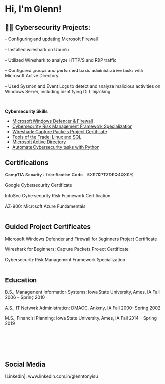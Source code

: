 <h1>Hi, I'm Glenn! </h1>

<h2>👨‍💻 Cybersecurity Projects:</h2>
- Configuring and updating Microsoft Firewall
<br> </br> 
- Installed wireshark on Ubuntu
<br> </br> 
- Utilized Wireshark to analyze HTTP/S and RDP traffic
<br> </br> 
- Configured groups and performed basic administratrive tasks with Microsoft Active Directory
<br> </br> 
- Used Sysmon and Event Logs to detect and analyze malicious
activities on Windows Server, including identifying DLL hijacking


<br> </br> 
<b>Cybersecurity Skills</b>
  - [Microsoft Windows Defender & Firewall](https://www.coursera.org/projects/microsoft-windows-defender-and-firewall-for-beginners?)
  - [Cybersecurity Risk Management Framework Specialization](https://www.coursera.org/specializations/cybersecurity-risk-management-framework)
  - [Wireshark: Capture Packets Project Certificate](https://www.coursera.org/projects/wireshark-for-beginners-capture-packets)
  - [Tools of the Trade: Linux and SQL](https://www.coursera.org/learn/linux-and-sql?specialization=google-cybersecurity)
  - [Microsoft Active Directory](https://academy.hackthebox.com/module/details/74)
  - [Automate Cybersecurity tasks with Python](https://www.coursera.org/learn/automate-cybersecurity-tasks-with-python?specialization=google-cybersecurity)
 
  
<h2>Certifications</h2>
CompTIA Security+ (Verification Code - 5XE7KPTZDEQ4QXSY)
<br> </br> 
Google Cybersecurity Certificate
<br> </br> 
InfoSec Cybersecurity Risk Framework Certification 
<br> </br> 
AZ-900: Microsoft Azure Fundamentals
<br> </br> 
<h2>Guided Project Certificates</h2>
Microsoft Windows Defender and Firewall for Beginners Project Certificate
<br> </br> 
Wireshark for Beginners: Capture Packets Project Certificate
<br> </br> 
Cybersecurity Risk Management Framework Specialization
<br> </br> 
 <h2>Education</h2>
B.S., Management Information Systems: 
Iowa State University, Ames, IA Fall 2006 – Spring 2010
<br> </br> 
A.S., IT Network Administration: 
DMACC, Ankeny, IA Fall 2000– Spring 2002
<br> </br> 
M.S., Financial Planning: 
Iowa State University, Ames, IA Fall 2014 – Spring 2019
  
  <br> </br> 
  <br> </br> 
<h2>Social Media</h2>
[Linkedin]: www.linkedin.com/in/glenntonyisu

<!--
**joshmadakor1/joshmadakor1** is a ✨ _special_ ✨ repository because its `README.md` (this file) appears on your GitHub profile.

Here are some ideas to get you started:

- 🔭 I’m currently working on ...
- 🌱 I’m currently learning ...
- 👯 I’m looking to collaborate on ...
- 🤔 I’m looking for help with ...
- 💬 Ask me about ...
- 📫 How to reach me: ...
- 😄 Pronouns: ...
- ⚡ Fun fact: ...
-->
